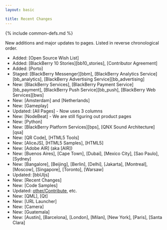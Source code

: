 ```yaml
---
layout: basic

title: Recent Changes
---
```

{% include common-defs.md %}

New additions and major updates to pages.  Listed in reverse chronological order.

* Added: [Open Source Wish List]
* Added: [BlackBerry 10 Stories][bb10_stories], [Contributor Agreement]
* Added: [Porto]
* Staged: [BlackBerry Messenger][bbm], [BlackBerry Analytics Service][bb_analytics], [BlackBerry Advertising Service][bb_advertising]
* New: [BlackBerry Services], [BlackBerry Payment Service][bb_payment], [BlackBerry Push Service][bb_push], [BlackBerry Web Services][bws]
* New: [Amsterdam] and [Netherlands]
* New: [Gameplay]
* Updated: [All Pages] - Now uses 3 columns
* New: [NodeBeat] - We are still figuring out product pages
* New: [Python]
* New: [BlackBerry Platform Services][bps], [QNX Sound Architecture][qsa]
* New: [QR Code], [HTML5 Tools]
* New: [AliceJS], [HTML5 Samples], [HTML5]
* New: [Adobe AIR] \(aka [AIR]\)
* New: [Buenos Aires], [Cape Town], [Dubai], [Mexico City], [Sao Paulo], [Sydney]
* New: [Bangalore], [Beijing], [Berlin], [Delhi], [Jakarta], [Montreal], [Moscow], [Singapore], [Toronto], [Warsaw]
* Updated: [bbUIjs]
* New: [Recent Changes]
* New: [Code Samples]
* Updated: [other/Contribute](other/index.html), etc.
* New: [QML], [Qt]
* New: [URL Launcher]
* New: [Camera]
* New: [Guatemala]
* New: [Austin], [Barcelona], [London], [Milan], [New York], [Paris], [Santa Clara]